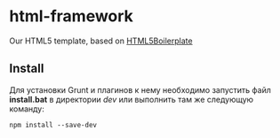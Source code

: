 # html-framework

Our HTML5 template, based on [HTML5Boilerplate](https://github.com/h5bp/html5-boilerplate)

## Install

Для установки Grunt и плагинов к нему необходимо запустить файл **install.bat** в директории *dev* или выполнить там же следующую команду:

```shell
npm install --save-dev
```